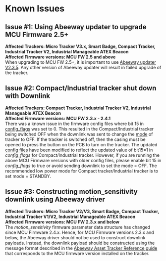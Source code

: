 # Known Issues

## Issue #1: Using Abeeway updater to upgrade MCU Firmware 2.5+ 
**Affected Trackers: Micro Tracker V3.x, Smart Badge, Compact Tracker, Industrial Tracker V2, Industrial Manageable ATEX Beacon**<br/>
**Affected Firmware versions: MCU FW 2.5 and above**<br/>
When upgrading to MCU FW 2.5+, it is important to use [Abeeway updater V2.3.5](https://github.com/Abeeway/Abeeway-updater). Any other version of Abeeway updater will result in failed upgrade of the tracker.

## Issue #2: Compact/Industrial tracker shut down with Downlink
**Affected Trackers: Compact Tracker, Industrial Tracker V2, Industrial Manageable ATEX Beacon**<br/>
**Affected Firmware versions: MCU FW 2.3.x - 2.4.1**<br/>
There was a known issue in the firmware config files where bit 15 in [config_flags](/AbeewayRefGuide/Parameters-default-configuration/firmware-parameters.md#miscellaneous-parameters) was set to 0. This resulted in the Compact/Industrial tracker being switched OFF when the downlink was sent to change the [mode](/AbeewayRefGuide/Parameters-default-configuration/firmware-parameters.html#parameters-for-operational-modes) of tracker to OFF. If the tracker is switched off, then the casing must be opened to press the button on the PCB to turn on the tracker.
The updated [config files](/D-Reference/DocLibrary_R/AbeewayTrackers_R.md#firmware-update) have been modified to reflect the updated value of bit15=1 in *config_flags* for Compact/Industrial tracker. However, if you are running the above MCU Firmware versions with older config files, please enable bit 15 in *config_flags* to true or avoid sending downlink to set the mode = OFF. The recommended low power mode for Compact tracker/Industrial tracker is to set mode = STANDBY.

## Issue #3: Constructing motion_sensitivity downlink using Abeeway driver
**Affected Trackers: Micro Tracker V2/V3, Smart Badge, Compact Tracker, Industrial Tracker V1/V2, Industrial Manageable ATEX Beacon**<br/>
**Affected Firmware versions: MCU FW 2.3.x and below**<br/>
The *motion_sensitivity* firmware parameter data structure has changed since MCU Firmware 2.4.x. Hence, for MCU Firmware versions 2.3.x and below, the Abeeway driver should not be used to construct downlink payloads. Instead, the downlink payload should be constructed using the message format described in the [Abeeway Asset Tracker Reference guide](/AbeewayRefGuide/introduction/) that corresponds to the MCU firmware version installed on the tracker.